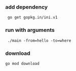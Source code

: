 ### add dependency
```
 go get gopkg.in/ini.v1
```

### run with arguments
```shell
 ./main -from=hello -to=where
```

### download 
```shell
go mod download
```